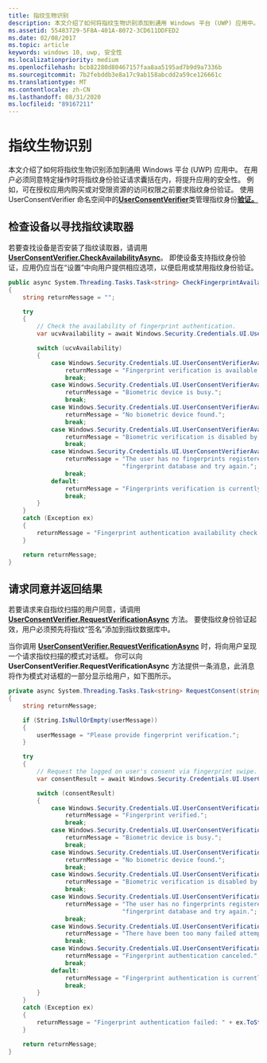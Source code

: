 ```yaml
---
title: 指纹生物识别
description: 本文介绍了如何将指纹生物识别添加到通用 Windows 平台 (UWP) 应用中。
ms.assetid: 55483729-5F8A-401A-8072-3CD611DDFED2
ms.date: 02/08/2017
ms.topic: article
keywords: windows 10, uwp, 安全性
ms.localizationpriority: medium
ms.openlocfilehash: bcb82280d80467157faa8aa5195ad7b9d9a7336b
ms.sourcegitcommit: 7b2febddb3e8a17c9ab158abcdd2a59ce126661c
ms.translationtype: MT
ms.contentlocale: zh-CN
ms.lasthandoff: 08/31/2020
ms.locfileid: "89167211"
---
```

# <a name="fingerprint-biometrics"></a>指纹生物识别




本文介绍了如何将指纹生物识别添加到通用 Windows 平台 (UWP) 应用中。 在用户必须同意特定操作时将指纹身份验证请求囊括在内，将提升应用的安全性。 例如，可在授权应用内购买或对受限资源的访问权限之前要求指纹身份验证。 使用 UserConsentVerifier 命名空间中的[**UserConsentVerifier**](/uwp/api/Windows.Security.Credentials.UI.UserConsentVerifier)类管理指纹身份[**验证。**](/uwp/api/Windows.Security.Credentials.UI)

## <a name="check-the-device-for-a-fingerprint-reader"></a>检查设备以寻找指纹读取器


若要查找设备是否安装了指纹读取器，请调用 [**UserConsentVerifier.CheckAvailabilityAsync**](/uwp/api/windows.security.credentials.ui.userconsentverifier.checkavailabilityasync)。 即使设备支持指纹身份验证，应用仍应当在“设置”中向用户提供相应选项，以便启用或禁用指纹身份验证。

```cs
public async System.Threading.Tasks.Task<string> CheckFingerprintAvailability()
{
    string returnMessage = "";

    try
    {
        // Check the availability of fingerprint authentication.
        var ucvAvailability = await Windows.Security.Credentials.UI.UserConsentVerifier.CheckAvailabilityAsync();

        switch (ucvAvailability)
        {
            case Windows.Security.Credentials.UI.UserConsentVerifierAvailability.Available:
                returnMessage = "Fingerprint verification is available.";
                break;
            case Windows.Security.Credentials.UI.UserConsentVerifierAvailability.DeviceBusy:
                returnMessage = "Biometric device is busy.";
                break;
            case Windows.Security.Credentials.UI.UserConsentVerifierAvailability.DeviceNotPresent:
                returnMessage = "No biometric device found.";
                break;
            case Windows.Security.Credentials.UI.UserConsentVerifierAvailability.DisabledByPolicy:
                returnMessage = "Biometric verification is disabled by policy.";
                break;
            case Windows.Security.Credentials.UI.UserConsentVerifierAvailability.NotConfiguredForUser:
                returnMessage = "The user has no fingerprints registered. Please add a fingerprint to the " +
                                "fingerprint database and try again.";
                break;
            default:
                returnMessage = "Fingerprints verification is currently unavailable.";
                break;
        }
    }
    catch (Exception ex)
    {
        returnMessage = "Fingerprint authentication availability check failed: " + ex.ToString();
    }

    return returnMessage;
}
```

## <a name="request-consent-and-return-results"></a>请求同意并返回结果


若要请求来自指纹扫描的用户同意，请调用 [**UserConsentVerifier.RequestVerificationAsync**](/uwp/api/windows.security.credentials.ui.userconsentverifier.requestverificationasync) 方法。 要使指纹身份验证起效，用户必须预先将指纹“签名”添加到指纹数据库中。

当你调用 [**UserConsentVerifier.RequestVerificationAsync**](/uwp/api/windows.security.credentials.ui.userconsentverifier.requestverificationasync) 时，将向用户呈现一个请求指纹扫描的模式对话框。 你可以向 **UserConsentVerifier.RequestVerificationAsync** 方法提供一条消息，此消息将作为模式对话框的一部分显示给用户，如下图所示。

```cs
private async System.Threading.Tasks.Task<string> RequestConsent(string userMessage)
{
    string returnMessage;

    if (String.IsNullOrEmpty(userMessage))
    {
        userMessage = "Please provide fingerprint verification.";
    }

    try
    {
        // Request the logged on user's consent via fingerprint swipe.
        var consentResult = await Windows.Security.Credentials.UI.UserConsentVerifier.RequestVerificationAsync(userMessage);

        switch (consentResult)
        {
            case Windows.Security.Credentials.UI.UserConsentVerificationResult.Verified:
                returnMessage = "Fingerprint verified.";
                break;
            case Windows.Security.Credentials.UI.UserConsentVerificationResult.DeviceBusy:
                returnMessage = "Biometric device is busy.";
                break;
            case Windows.Security.Credentials.UI.UserConsentVerificationResult.DeviceNotPresent:
                returnMessage = "No biometric device found.";
                break;
            case Windows.Security.Credentials.UI.UserConsentVerificationResult.DisabledByPolicy:
                returnMessage = "Biometric verification is disabled by policy.";
                break;
            case Windows.Security.Credentials.UI.UserConsentVerificationResult.NotConfiguredForUser:
                returnMessage = "The user has no fingerprints registered. Please add a fingerprint to the " +
                                "fingerprint database and try again.";
                break;
            case Windows.Security.Credentials.UI.UserConsentVerificationResult.RetriesExhausted:
                returnMessage = "There have been too many failed attempts. Fingerprint authentication canceled.";
                break;
            case Windows.Security.Credentials.UI.UserConsentVerificationResult.Canceled:
                returnMessage = "Fingerprint authentication canceled.";
                break;
            default:
                returnMessage = "Fingerprint authentication is currently unavailable.";
                break;
        }
    }
    catch (Exception ex)
    {
        returnMessage = "Fingerprint authentication failed: " + ex.ToString();
    }

    return returnMessage;
}
```